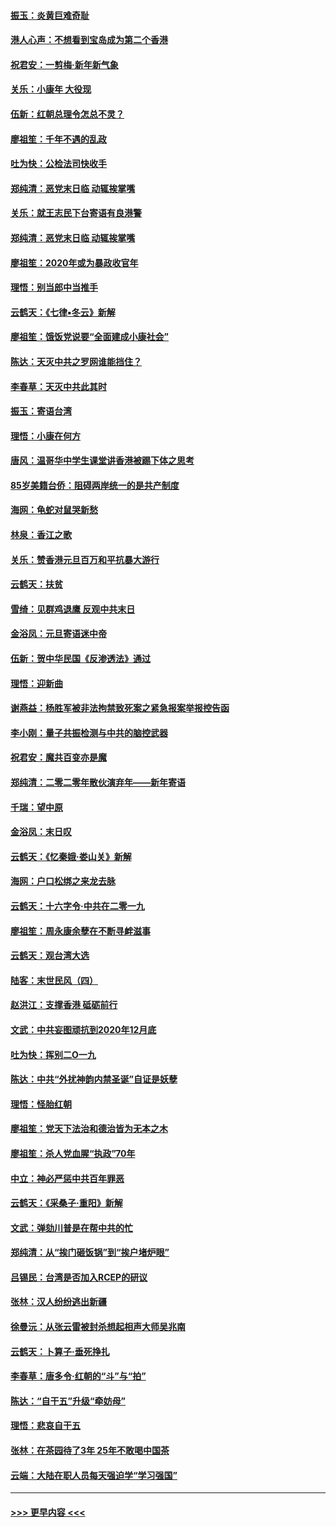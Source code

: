 #### [振玉：炎黄巨难奇耻](../pages/nsc993/n11779632.md?t=01100444) 
#### [港人心声：不想看到宝岛成为第二个香港](../pages/nsc993/n11778817.md?t=01100444) 
#### [祝君安：一剪梅‧新年新气象](../pages/nsc993/n11776340.md?t=01100444) 
#### [关乐：小康年 大役现](../pages/nsc993/n11774213.md?t=01100444) 
#### [伍新：红朝总理令怎总不灵？](../pages/nsc993/n11770813.md?t=01100444) 
#### [廖祖笙：千年不遇的乱政](../pages/nsc993/n11770373.md?t=01100444) 
#### [吐为快：公检法司快收手](../pages/nsc993/n11770359.md?t=01100444) 
#### [郑纯清：恶党末日临 动辄挨掌嘴](../pages/nsc993/n11769912.md?t=01100444) 
#### [关乐：就王志民下台寄语有良港警](../pages/nsc993/n11769903.md?t=01100444) 
#### [郑纯清：恶党末日临 动辄挨掌嘴](../pages/nsc993/n11769356.md?t=01100444) 
#### [廖祖笙：2020年或为暴政收官年](../pages/nsc993/n11768216.md?t=01100444) 
#### [理悟：别当郎中当推手](../pages/nsc993/n11768243.md?t=01100444) 
#### [云鹤天：《七律▪冬云》新解](../pages/nsc993/n11768204.md?t=01100444) 
#### [廖祖笙：饿饭党说要“全面建成小康社会”](../pages/nsc993/n11767482.md?t=01100444) 
#### [陈达：天灭中共之罗网谁能挡住？](../pages/nsc993/n11767465.md?t=01100444) 
#### [李春草：天灭中共此其时](../pages/nsc993/n11767452.md?t=01100444) 
#### [振玉：寄语台湾](../pages/nsc993/n11767432.md?t=01100444) 
#### [理悟：小康在何方](../pages/nsc993/n11767394.md?t=01100444) 
#### [唐风：温哥华中学生课堂讲香港被踢下体之思考](../pages/nsc993/n11766848.md?t=01100444) 
#### [85岁美籍台侨：阻碍两岸统一的是共产制度](../pages/nsc993/n11765043.md?t=01100444) 
#### [海网：龟蛇对鼠哭新愁](../pages/nsc993/n11764895.md?t=01100444) 
#### [林泉：香江之歌](../pages/nsc993/n11764415.md?t=01100444) 
#### [关乐：赞香港元旦百万和平抗暴大游行](../pages/nsc993/n11764382.md?t=01100444) 
#### [云鹤天：扶贫](../pages/nsc993/n11764245.md?t=01100444) 
#### [雪绮：见群鸡退鹰  反观中共末日](../pages/nsc993/n11762112.md?t=01100444) 
#### [金浴凤：元旦寄语迷中帝](../pages/nsc993/n11761788.md?t=01100444) 
#### [伍新：贺中华民国《反渗透法》通过](../pages/nsc993/n11761994.md?t=01100444) 
#### [理悟：迎新曲](../pages/nsc993/n11761152.md?t=01100444) 
#### [谢燕益：杨胜军被非法拘禁致死案之紧急报案举报控告函](../pages/nsc993/n11756134.md?t=01100444) 
#### [李小刚：量子共振检测与中共的脑控武器](../pages/nsc993/n11754518.md?t=01100444) 
#### [祝君安：魔共百变亦是魔](../pages/nsc993/n11754469.md?t=01100444) 
#### [郑纯清：二零二零年散伙演弃年——新年寄语](../pages/nsc993/n11754195.md?t=01100444) 
#### [千瑞：望中原](../pages/nsc993/n11754159.md?t=01100444) 
#### [金浴凤：末日叹](../pages/nsc993/n11752359.md?t=01100444) 
#### [云鹤天：《忆秦娥‧娄山关》新解](../pages/nsc993/n11752348.md?t=01100444) 
#### [海网：户口松绑之来龙去脉](../pages/nsc993/n11752328.md?t=01100444) 
#### [云鹤天：十六字令‧中共在二零一九](../pages/nsc993/n11752305.md?t=01100444) 
#### [廖祖笙：周永康余孽在不断寻衅滋事](../pages/nsc993/n11751013.md?t=01100444) 
#### [云鹤天：观台湾大选](../pages/nsc993/n11751007.md?t=01100444) 
#### [陆客：末世民风（四）](../pages/nsc993/n11749203.md?t=01100444) 
#### [赵洪江：支撑香港 砥砺前行](../pages/nsc993/n11748482.md?t=01100444) 
#### [文武：中共妄图顽抗到2020年12月底](../pages/nsc993/n11748446.md?t=01100444) 
#### [吐为快：挥别二O一九](../pages/nsc993/n11748411.md?t=01100444) 
#### [陈达：中共“外扰神韵内禁圣诞”自证是妖孽](../pages/nsc993/n11748226.md?t=01100444) 
#### [理悟：怪胎红朝](../pages/nsc993/n11748206.md?t=01100444) 
#### [廖祖笙：党天下法治和德治皆为无本之木](../pages/nsc993/n11748135.md?t=01100444) 
#### [廖祖笙：杀人党血腥“执政”70年](../pages/nsc993/n11745144.md?t=01100444) 
#### [中立：神必严惩中共百年罪恶](../pages/nsc993/n11744970.md?t=01100444) 
#### [云鹤天：《采桑子‧重阳》新解](../pages/nsc993/n11744948.md?t=01100444) 
#### [文武：弹劾川普是在帮中共的忙](../pages/nsc993/n11744758.md?t=01100444) 
#### [郑纯清：从“挨门砸饭锅”到“挨户堵炉眼”](../pages/nsc993/n11744745.md?t=01100444) 
#### [吕锡民：台湾是否加入RCEP的研议](../pages/nsc993/n11744701.md?t=01100444) 
#### [张林：汉人纷纷逃出新疆](../pages/nsc993/n11743530.md?t=01100444) 
#### [徐曼沅：从张云雷被封杀想起相声大师吴兆南](../pages/nsc993/n11741816.md?t=01100444) 
#### [云鹤天：卜算子‧垂死挣扎](../pages/nsc993/n11739956.md?t=01100444) 
#### [李春草：唐多令‧红朝的“斗”与“拍”](../pages/nsc993/n11739830.md?t=01100444) 
#### [陈达：“自干五”升级“牵妨母”](../pages/nsc993/n11739724.md?t=01100444) 
#### [理悟：悲哀自干五](../pages/nsc993/n11739547.md?t=01100444) 
#### [张林：在茶园待了3年 25年不敢喝中国茶](../pages/nsc993/n11739240.md?t=01100444) 
#### [云端：大陆在职人员每天强迫学“学习强国”](../pages/nsc993/n11738735.md?t=01100444) 

----
#### [ >>> 更早内容 <<< ](../indexes/nsc993-earlier.md)
